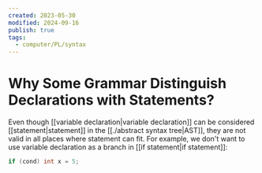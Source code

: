 ```yaml
---
created: 2023-05-30
modified: 2024-09-16
publish: true
tags:
  - computer/PL/syntax
---
```


# Why Some Grammar Distinguish Declarations with Statements?

Even though [[variable declaration|variable declaration]] can be considered [[statement|statement]] in the [[./abstract syntax tree|AST]], they are not valid in all places where statement can fit. For example, we don't want to use variable declaration as a branch in [[if statement|if statement]]:
```cpp
if (cond) int x = 5;
```

